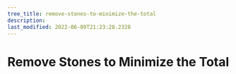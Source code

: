 ```yaml
---
tree_title: remove-stones-to-minimize-the-total
description: 
last_modified: 2022-06-09T21:23:28.2328
---
```


# Remove Stones to Minimize the Total
